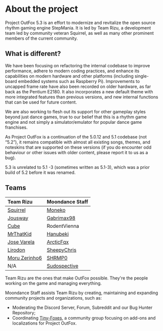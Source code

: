 # About the project
Project OutFox 5.3 is an effort to modernize and revitalize the open source rhythm gaming engine StepMania. It is led by Team Rizu, a development team led by community veteran Squirrel, as well as many other prominent members of the current community.

## What is different?

We have been focusing on refactoring the internal codebase to improve performance, adhere to modern coding practices, and enhance its capabilities on modern hardware and other platforms (including single-board embedded systems such as Raspberry Pi). Improvements to uncapped frame rate have also been recorded on older hardware, as far back as the Pentium E2180. It also incorporates a new default theme with more integrated features than previous versions, and new internal functions that can be used for future content.

We are also working to flesh out its support for other gameplay styles beyond just dance games, true to our belief that this is a rhythm game engine and not simply a simulator/emulator for popular dance game franchises.

As Project OutFox is a continuation of the 5.0.12 and 5.1 codebase (not “5.2”), it remains compatible with almost all existing songs, themes, and noteskins that are supported on these versions (if you do encounter odd behaviour or other issues with older content, please report it to us as a bug).

5.3 is unrelated to 5.1 -3 (sometimes written as 5.1-3), which was a prior build of 5.2 before it was renamed.

## Teams

Team Rizu | Moondance Staff
:------------ | :-------------
[Squirrel](https://github.com/Scraticus) | [Moneko](https://github.com/JustMoneko)
[Jousway](https://github.com/Jousway) | [Gabrimax98](https://github.com/Gabrimax98)
[Cube](https://github.com/concubidated) | RodentVienna
[MrThatKid](https://github.com/MrThatKid) | [Hanubeki](https://github.com/hanubeki)
[Jose Varela](https://github.com/JoseVarelaP) | [ArcticFqx](https://github.com/ArcticFqx)
[Lirodon](https://github.com/ListenerJubatus) | [SheepyChris](https://github.com/SheepyChris)
[Moru Zerinho6](https://github.com/moruzerinho6) | [SHRMP0](https://github.com/SHRMP0)
N/A | [Sudospective](https://github.com/Sudospective)

Team Rizu are the ones that make OutFox possible. They're the people working on the game and managing everything.

Moondance Staff assists Team Rizu by creating, maintaining and expanding community projects and organizations, such as:

- Moderating the Discord Server, Forum, Subreddit and our Bug Hunter Repository;
- Coordinating [Tiny-Foxes](https://github.com/Tiny-Foxes), a community group focusing on add-ons and localizations for Project OutFox.